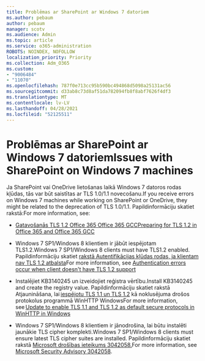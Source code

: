 ```yaml
---
title: Problēmas ar SharePoint ar Windows 7 datoriem
ms.author: pebaum
author: pebaum
manager: scotv
ms.audience: Admin
ms.topic: article
ms.service: o365-administration
ROBOTS: NOINDEX, NOFOLLOW
localization_priority: Priority
ms.collection: Adm_O365
ms.custom:
- "9006484"
- "11070"
ms.openlocfilehash: 787f0e713cc95b590bc494868d5098a25131ac56
ms.sourcegitcommit: d33ab8c73d8af51da782094fb8f8abf7626f4df3
ms.translationtype: MT
ms.contentlocale: lv-LV
ms.lasthandoff: 04/28/2021
ms.locfileid: "52125511"
---
```

# <a name="issues-with-sharepoint-on-windows-7-machines"></a><span data-ttu-id="ad3fd-102">Problēmas ar SharePoint ar Windows 7 datoriem</span><span class="sxs-lookup"><span data-stu-id="ad3fd-102">Issues with SharePoint on Windows 7 machines</span></span>

<span data-ttu-id="ad3fd-103">Ja SharePoint vai OneDrive lietošanas laikā Windows 7 datoros rodas kļūdas, tās var būt saistītas ar TLS 1.0/1.1 novecošanu.</span><span class="sxs-lookup"><span data-stu-id="ad3fd-103">If you receive errors on Windows 7 machines while working on SharePoint or OneDrive, they might be related to the deprecation of TLS 1.0/1.1.</span></span> <span data-ttu-id="ad3fd-104">Papildinformāciju skatiet rakstā:</span><span class="sxs-lookup"><span data-stu-id="ad3fd-104">For more information, see:</span></span>

- [<span data-ttu-id="ad3fd-105">Gatavošanās TLS 1.2 Office 365 Office 365 GCC</span><span class="sxs-lookup"><span data-stu-id="ad3fd-105">Preparing for TLS 1.2 in Office 365 and Office 365 GCC</span></span>](https://docs.microsoft.com/microsoft-365/compliance/prepare-tls-1.2-in-office-365)

- <span data-ttu-id="ad3fd-106">Windows 7 SP1/Windows 8 klientiem ir jābūt iespējotam TLS1.2.</span><span class="sxs-lookup"><span data-stu-id="ad3fd-106">Windows 7 SP1/Windows 8 clients must have TLS1.2 enabled.</span></span> <span data-ttu-id="ad3fd-107">Papildinformāciju skatiet [rakstā Autentifikācijas kļūdas rodas, ja klientam nav TLS 1.2 atbalsta](https://review.docs.microsoft.com/sharepoint/troubleshoot/administration/authentication-errors-tls12-support)</span><span class="sxs-lookup"><span data-stu-id="ad3fd-107">For more information, see [Authentication errors occur when client doesn't have TLS 1.2 support](https://review.docs.microsoft.com/sharepoint/troubleshoot/administration/authentication-errors-tls12-support)</span></span>

- <span data-ttu-id="ad3fd-108">Instalējiet KB3140245 un izveidojiet reģistra vērtību.</span><span class="sxs-lookup"><span data-stu-id="ad3fd-108">Install KB3140245 and create the registry value.</span></span> <span data-ttu-id="ad3fd-109">Papildinformāciju skatiet rakstā Atjaunināšana, lai [iespējotu TLS 1.1 un TLS 1.2](https://support.microsoft.com/topic/update-to-enable-tls-1-1-and-tls-1-2-as-default-secure-protocols-in-winhttp-in-windows-c4bd73d2-31d7-761e-0178-11268bb10392) kā noklusējuma drošos protokolus programmā WinHTTP Windows</span><span class="sxs-lookup"><span data-stu-id="ad3fd-109">For more information, see [Update to enable TLS 1.1 and TLS 1.2 as default secure protocols in WinHTTP in Windows](https://support.microsoft.com/topic/update-to-enable-tls-1-1-and-tls-1-2-as-default-secure-protocols-in-winhttp-in-windows-c4bd73d2-31d7-761e-0178-11268bb10392)</span></span>

- <span data-ttu-id="ad3fd-110">Windows 7 SP1/Windows 8 klientiem ir jānodrošina, lai būtu instalēti jaunākie TLS cipher komplekti.</span><span class="sxs-lookup"><span data-stu-id="ad3fd-110">Windows 7 SP1/Windows 8 clients must ensure latest TLS cipher suites are installed.</span></span> <span data-ttu-id="ad3fd-111">Papildinformāciju skatiet rakstā [Microsoft drošības ieteikums 3042058.](https://docs.microsoft.com/security-updates/SecurityAdvisories/2015/3042058)</span><span class="sxs-lookup"><span data-stu-id="ad3fd-111">For more information, see [Microsoft Security Advisory 3042058](https://docs.microsoft.com/security-updates/SecurityAdvisories/2015/3042058).</span></span> 


